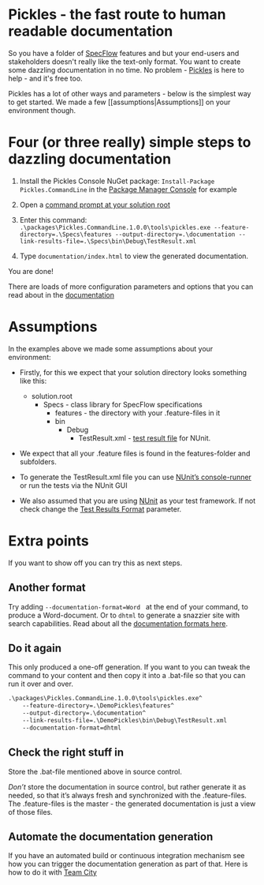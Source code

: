 # Pickles - the fast route to human readable documentation
So you have a folder of [SpecFlow](http://www.specflow.org) features and but your end-users and stakeholders doesn't really like the text-only format. You want to create some dazzling documentation in no time. No problem - [Pickles](http://www.picklesdoc.com/) is here to help - and it's free too. 

Pickles has a lot of other ways and parameters - below is the simplest way to get started. We made a few [[assumptions|Assumptions]] on your environment though.

# Four (or three really) simple steps to dazzling documentation
1. Install the Pickles Console NuGet package: ``` Install-Package Pickles.CommandLine ``` in the [Package Manager Console](https://docs.nuget.org/consume/package-manager-console) for example

2. Open a [command prompt at your solution root](http://www.hanselman.com/blog/QuakeModeConsoleForVisualStudioOpenACommandPromptWithAHotkey.aspx)

3. Enter this command: ``` .\packages\Pickles.CommandLine.1.0.0\tools\pickles.exe --feature-directory=.\Specs\features --output-directory=.\documentation --link-results-file=.\Specs\bin\Debug\TestResult.xml ```

4. Type ``` documentation/index.html ``` to view the generated documentation.

You are done!

There are loads of more configuration parameters and options that you can read about in the [documentation](http://docs.picklesdoc.com/en/latest/)

# Assumptions
In the examples above we made some assumptions about your environment:

* Firstly, for this we expect that your solution directory looks something like this:
	* solution.root
		* Specs - class library for SpecFlow specifications
			* features - the directory with your .feature-files in it
			* bin
				* Debug
					* TestResult.xml - [test result file](http://docs.picklesdoc.com/en/latest/ArgumentsTestResultsFile/) for NUnit.

* We expect that all your .feature files is found in the features-folder and subfolders.

* To generate the TestResult.xml file you can use [NUnit’s console-runner](http://www.nunit.org/index.php?p=nunit-console&r=2.6.4) or run the tests via the NUnit GUI

* We also assumed that you are using [NUnit](http://www.nunit.org/) as your test framework. If not check change the [Test Results Format](http://docs.picklesdoc.com/en/latest/ArgumentsTestResultsFormat/) parameter.

# Extra points
If you want to show off you can try this as next steps.

## Another format
Try adding ```--documentation-format=Word ``` at the end of your command, to produce a Word-document. Or to ```dhtml``` to generate a snazzier site with search capabilities. Read about all the [documentation formats here](http://docs.picklesdoc.com/en/latest/ArgumentsDocumentationFormat/).

## Do it again
This only produced a one-off generation. If you want to you can tweak the command to your content and then copy it into a .bat-file so that you can run it over and over.

```bat
.\packages\Pickles.CommandLine.1.0.0\tools\pickles.exe^
	--feature-directory=.\DemoPickles\features^
	--output-directory=.\documentation^
	--link-results-file=.\DemoPickles\bin\Debug\TestResult.xml
	--documentation-format=dhtml
```

## Check the right stuff in
Store the .bat-file mentioned above in source control.

*Don’t* store the documentation in source control, but rather generate it as needed, so that it’s always fresh and synchronized with the .feature-files. The .feature-files is the master - the generated documentation is just a view of those files.

## Automate the documentation generation
If you have an automated build or continuous integration mechanism see how you can trigger the documentation generation as part of that. Here is how to do it with [Team City](http://docs.picklesdoc.com/en/latest/HowToGeneratePicklesDocOnTeamCity/)
